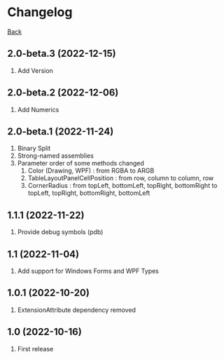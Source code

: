 # Changelog
[Back](README.md)

## 2.0-beta.3 (2022-12-15)
1. Add Version

## 2.0-beta.2 (2022-12-06)
1. Add Numerics

## 2.0-beta.1 (2022-11-24)
1. Binary Split
1. Strong-named assemblies
1. Parameter order of some methods changed
   1. Color (Drawing, WPF) : from RGBA to ARGB
   1. TableLayoutPanelCellPosition : from row, column to column, row
   1. CornerRadius : from topLeft, bottomLeft, topRight, bottomRight to topLeft, topRight, bottomRight, bottomLeft

## 1.1.1 (2022-11-22)
1. Provide debug symbols (pdb)

## 1.1 (2022-11-04)
1. Add support for Windows Forms and WPF Types

## 1.0.1 (2022-10-20)
1. ExtensionAttribute dependency removed

## 1.0 (2022-10-16)
1. First release
